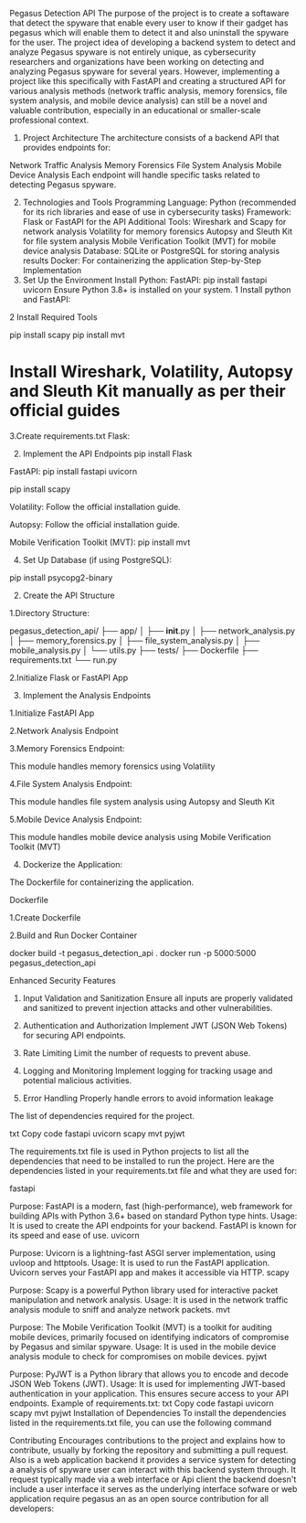 Pegasus Detection API
The purpose of the project is to create a softaware that detect the spyware that enable every user to know if their gadget has pegasus which will enable them to detect it and also uninstall the spyware for the user.
The project idea of developing a backend system to detect and analyze Pegasus spyware is not entirely unique, as cybersecurity researchers and organizations have been working on detecting and analyzing Pegasus spyware for several years. However, implementing a project like this specifically with FastAPI and creating a structured API for various analysis methods (network traffic analysis, memory forensics, file system analysis, and mobile device analysis) can still be a novel and valuable contribution, especially in an educational or smaller-scale professional context.

1. Project Architecture
The architecture consists of a backend API that provides endpoints for:

Network Traffic Analysis
Memory Forensics
File System Analysis
Mobile Device Analysis
Each endpoint will handle specific tasks related to detecting Pegasus spyware.

2. Technologies and Tools
Programming Language: Python (recommended for its rich libraries and ease of use in cybersecurity tasks)
Framework: Flask or FastAPI for the API
Additional Tools:
Wireshark and Scapy for network analysis
Volatility for memory forensics
Autopsy and Sleuth Kit for file system analysis
Mobile Verification Toolkit (MVT) for mobile device analysis
Database: SQLite or PostgreSQL for storing analysis results
Docker: For containerizing the application
Step-by-Step Implementation
1. Set Up the Environment
Install Python:
FastAPI:
pip install fastapi uvicorn
Ensure Python 3.8+ is installed on your system.
1 Install python and FastAPI:

2 Install Required Tools

pip install scapy
pip install mvt
# Install Wireshark, Volatility, Autopsy and Sleuth Kit manually as per their official guides

3.Create requirements.txt
Flask:

2. Implement the API Endpoints
pip install Flask

FastAPI:
pip install fastapi uvicorn


pip install scapy

Volatility: Follow the official installation guide.

Autopsy: Follow the official installation guide.

Mobile Verification Toolkit (MVT):
pip install mvt

4. Set Up Database (if using PostgreSQL):

pip install psycopg2-binary

2. Create the API Structure

1.Directory Structure:

pegasus_detection_api/
├── app/
│   ├── __init__.py
│   ├── network_analysis.py
│   ├── memory_forensics.py
│   ├── file_system_analysis.py
│   ├── mobile_analysis.py
│   └── utils.py
├── tests/
├── Dockerfile
├── requirements.txt
└── run.py

2.Initialize Flask or FastAPI App

3. Implement the Analysis Endpoints

1.Initialize FastAPI App

2.Network Analysis Endpoint

3.Memory Forensics Endpoint:

This module handles memory forensics using Volatility

4.File System Analysis Endpoint:

This module handles file system analysis using Autopsy and Sleuth Kit

5.Mobile Device Analysis Endpoint:

This module handles mobile device analysis using Mobile Verification Toolkit (MVT)

4. Dockerize the Application:

The Dockerfile for containerizing the application.

Dockerfile


1.Create Dockerfile

2.Build and Run Docker Container

docker build -t pegasus_detection_api .
docker run -p 5000:5000 pegasus_detection_api

Enhanced Security Features
1. Input Validation and Sanitization
Ensure all inputs are properly validated and sanitized to prevent injection attacks and other vulnerabilities.

2. Authentication and Authorization
Implement JWT (JSON Web Tokens) for securing API endpoints.

3. Rate Limiting
Limit the number of requests to prevent abuse.

4. Logging and Monitoring
Implement logging for tracking usage and potential malicious activities.

5. Error Handling
Properly handle errors to avoid information leakage

The list of dependencies required for the project.

txt
Copy code
fastapi
uvicorn
scapy
mvt
pyjwt

The requirements.txt file is used in Python projects to list all the dependencies that need to be installed to run the project. Here are the dependencies listed in your requirements.txt file and what they are used for:

fastapi

Purpose: FastAPI is a modern, fast (high-performance), web framework for building APIs with Python 3.6+ based on standard Python type hints.
Usage: It is used to create the API endpoints for your backend. FastAPI is known for its speed and ease of use.
uvicorn

Purpose: Uvicorn is a lightning-fast ASGI server implementation, using uvloop and httptools.
Usage: It is used to run the FastAPI application. Uvicorn serves your FastAPI app and makes it accessible via HTTP.
scapy

Purpose: Scapy is a powerful Python library used for interactive packet manipulation and network analysis.
Usage: It is used in the network traffic analysis module to sniff and analyze network packets.
mvt

Purpose: The Mobile Verification Toolkit (MVT) is a toolkit for auditing mobile devices, primarily focused on identifying indicators of compromise by Pegasus and similar spyware.
Usage: It is used in the mobile device analysis module to check for compromises on mobile devices.
pyjwt

Purpose: PyJWT is a Python library that allows you to encode and decode JSON Web Tokens (JWT).
Usage: It is used for implementing JWT-based authentication in your application. This ensures secure access to your API endpoints.
Example of requirements.txt:
txt
Copy code
fastapi
uvicorn
scapy
mvt
pyjwt
Installation of Dependencies
To install the dependencies listed in the requirements.txt file, you can use the following command

Contributing
Encourages contributions to the project and explains how to contribute, usually by forking the repository and submitting a pull request.
Also is a web application backend it provides a service system for detecting a analysis of spyware user can interact with this backend system through. It request typically made via a web interface or Api client the backend doesn't include a user interface it serves as the underlying interface sofware or web application require pegasus an as an open source contribution for all developers:
